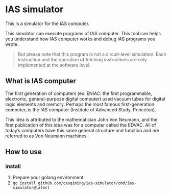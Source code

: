 # IAS simulator

This is a simulator for the IAS computer.

This simulator can execute programs of IAS computer. This tool can helps you understand how IAS computer works and debug IAS programs you wrote.

> But please note that this program is not a circuit-level simulation. Each instruction and the operation of fetching instructions are only implemented at the software level.

## What is IAS computer

The first generation of computers (ex: ENIAC: the first programmable, electronic, general-purpose digital computer) used vacuum tubes for digital logic elements and memory. Perhaps the most famous first-generation computer, is the IAS computer (Institute of Advanced Study, Princeton).

This idea is attributed to the mathematician John Von Neumann, and the first publication of this idea was for a computer called the EDVAC. All of today’s computers have this same general structure and function and are referred to as Von Neumann machines.

## How to use

### install

1. Prepare your golang environment.
2. `go install github.com/caoqiming/ias-simulator/cmd/ias-simulator@latest`

###

